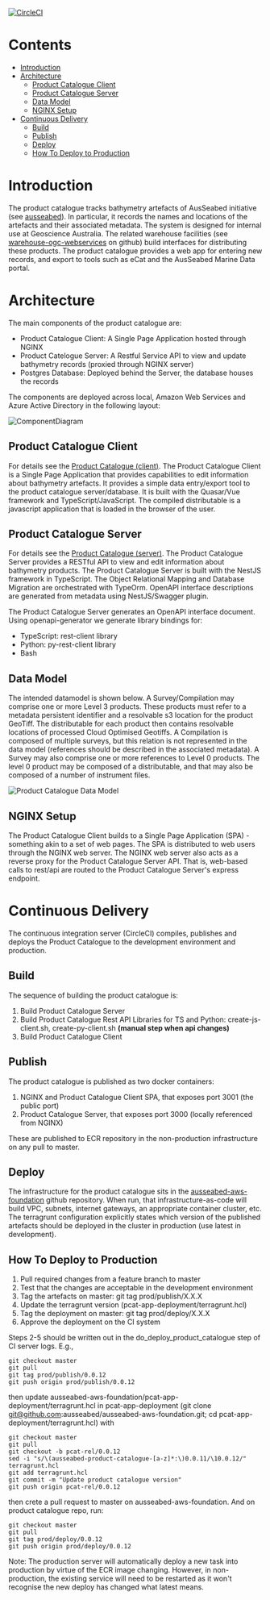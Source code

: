[![CircleCI](https://circleci.com/gh/ausseabed/product-catalogue.svg?style=svg&circle-token=9fb3c78b6bc5f310b4b684bafe74f92b4138b2ea)](https://circleci.com/gh/ausseabed/product-catalogue)

<!-- omit in toc -->
# Contents
- [Introduction](#introduction)
- [Architecture](#architecture)
  - [Product Catalogue Client](#product-catalogue-client)
  - [Product Catalogue Server](#product-catalogue-server)
  - [Data Model](#data-model)
  - [NGINX Setup](#nginx-setup)
- [Continuous Delivery](#continuous-delivery)
  - [Build](#build)
  - [Publish](#publish)
  - [Deploy](#deploy)
  - [How To Deploy to Production](#how-to-deploy-to-production)

# Introduction
The product catalogue tracks bathymetry artefacts of AusSeabed initiative (see [ausseabed](http://ausseabed.gov.au/)). In particular, it records the names and locations of the artefacts and their associated metadata. The system is designed for internal use at Geoscience Australia. The related warehouse facilities (see [warehouse-ogc-webservices](https://github.com/ausseabed/warehouse-ogc-webservices) on github) build interfaces for distributing these products. The product catalogue provides a web app for entering new records, and export to tools such as eCat and the AusSeabed Marine Data portal. 

# Architecture

The main components of the product catalogue are:
* Product Catalogue Client: A Single Page Application hosted through NGINX
* Product Catelogue Server: A Restful Service API to view and update bathymetry records (proxied through NGINX server)
* Postgres Database: Deployed behind the Server, the database houses the records

The components are deployed across local, Amazon Web Services and Azure Active Directory in the following layout:

![ComponentDiagram](docs/ProductCatalogueComponent.svg)

## Product Catalogue Client
For details see the [Product Catalogue (client)](client/README.md). The Product Catalogue Client is a Single Page Application that provides capabilities to edit information about bathymetry artefacts. It provides a simple data entry/export tool to the product catalogue server/database. It is built with the Quasar/Vue framework and TypeScript/JavaScript. The compiled distributable is a javascript application that is loaded in the browser of the user. 

## Product Catalogue Server
For details see the [Product Catalogue (server)](server/README.md). The Product Catalogue Server provides a RESTful API to view and edit information about bathymetry products. The Product Catalogue Server is built with the NestJS framework in TypeScript. The Object Relational Mapping and Database Migration are orchestrated with TypeOrm. OpenAPI interface descriptions are generated from metadata using NestJS/Swagger plugin.  

The Product Catalogue Server generates an OpenAPI interface document. Using openapi-generator we generate library bindings for:
* TypeScript: rest-client library
* Python: py-rest-client library
* Bash

## Data Model
The intended datamodel is shown below. A Survey/Compilation may comprise one or more Level 3 products. These products must refer to a metadata persistent identifier and a resolvable s3 location for the product GeoTiff. The distributable for each product then contains resolvable locations of processed Cloud Optimised Geotiffs. A Compilation is composed of multiple surveys, but this relation is not represented in the data model (references should be described in the associated metadata). A Survey may also comprise one or more references to Level 0 products. The level 0 product may be composed of a distributable, and that may also be composed of a number of instrument files.

![Product Catalogue Data Model](docs/ProductCatalogueDatabaseUML.png)

## NGINX Setup
The Product Catalogue Client builds to a Single Page Application (SPA) - something akin to a set of web pages. The SPA is distributed to web users through the NGINX web server. The NGINX web server also acts as a reverse proxy for the Product Catalogue Server API. That is, web-based calls to rest/api are routed to the Product Catalogue Server's express endpoint. 

# Continuous Delivery
The continuous integration server (CircleCI) compiles, publishes and deploys the Product Catalogue to the development environment and production. 

## Build
The sequence of building the product catalogue is:
1. Build Product Catalogue Server
2. Build Product Catalogue Rest API Libraries for TS and Python: create-js-client.sh, create-py-client.sh **(manual step when api changes)**
3. Build Product Catalogue Client

## Publish
The product catalogue is published as two docker containers:
1. NGINX and Product Catalogue Client SPA, that exposes port 3001 (the public port)
2. Product Catalogue Server, that exposes port 3000 (locally referenced from NGINX)

These are published to ECR repository in the non-production infrastructure on any pull to master.

## Deploy
The infrastructure for the product catalogue sits in the [ausseabed-aws-foundation](https://github.com/ausseabed/ausseabed-aws-foundation) github repository. When run, that infrastructure-as-code will build VPC, subnets, internet gateways, an appropriate container cluster, etc. The terragrunt configuration explicitly states which version of the published artefacts should be deployed in the cluster in production (use latest in development).

## How To Deploy to Production
1. Pull required changes from a feature branch to master
2. Test that the changes are acceptable in the development environment
3. Tag the artefacts on master: git tag prod/publish/X.X.X
4. Update the terragrunt version (pcat-app-deployment/terragrunt.hcl)
5. Tag the deployment on master: git tag prod/deploy/X.X.X
6. Approve the deployment on the CI system

Steps 2-5 should be written out in the do_deploy_product_catalogue step of CI server logs. E.g.,
```
git checkout master
git pull
git tag prod/publish/0.0.12
git push origin prod/publish/0.0.12
```
then update ausseabed-aws-foundation/pcat-app-deployment/terragrunt.hcl in pcat-app-deployment 
(git clone git@github.com:ausseabed/ausseabed-aws-foundation.git; cd pcat-app-deployment/terragrunt.hcl)
with
```
git checkout master
git pull
git checkout -b pcat-rel/0.0.12
sed -i "s/\(ausseabed-product-catalogue-[a-z]*:\)0.0.11/\10.0.12/" terragrunt.hcl
git add terragrunt.hcl
git commit -m "Update product catalogue version"
git push origin pcat-rel/0.0.12
```
then crete a pull request to master on ausseabed-aws-foundation. And on product catalogue repo, run:

```
git checkout master
git pull
git tag prod/deploy/0.0.12
git push origin prod/deploy/0.0.12
```

Note: The production server will automatically deploy a new task into production by virtue of the ECR image changing. However, in non-production, the existing service will need to be restarted as it won't recognise the new deploy has changed what latest means.
